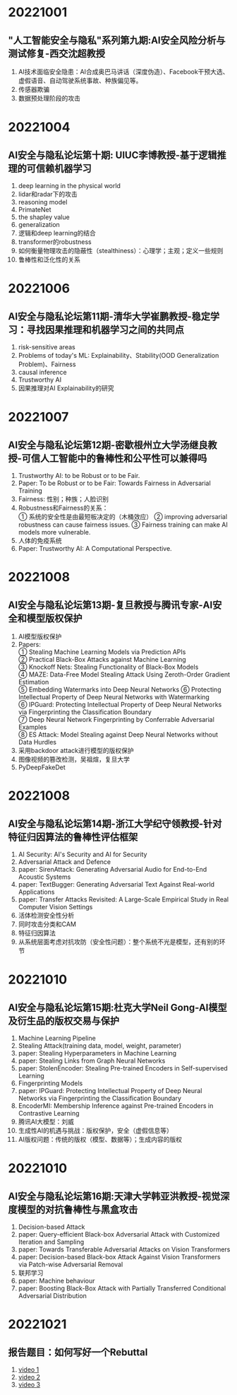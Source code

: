 # 20221001
## "人工智能安全与隐私"系列第九期:AI安全风险分析与测试修复-西交沈超教授
1. AI技术面临安全隐患：AI合成奥巴马讲话（深度伪造）、Facebook干预大选、虚假语音、自动驾驶系统事故、种族偏见等。
2. 传感器欺骗
3. 数据预处理阶段的攻击
# 20221004
## AI安全与隐私论坛第十期: UIUC李博教授-基于逻辑推理的可信赖机器学习
1. deep learning in the physical world
2. lidar和radar下的攻击
3. reasoning model
4. PrimateNet
5. the shapley value
6. generalization
7. 逻辑和deep learning的结合
8. transformer的robustness
9. 如何衡量物理攻击的隐蔽性（stealthiness）：心理学；主观；定义一些规则
10. 鲁棒性和泛化性的关系
# 20221006
## AI安全与隐私论坛第11期-清华大学崔鹏教授-稳定学习：寻找因果推理和机器学习之间的共同点
1. risk-sensitive areas
2. Problems of today's ML: Explainability、Stability(OOD Generalization Problem)、Fairness
3. causal inference
4. Trustworthy AI
5. 因果推理对AI Explainability的研究
# 20221007
## AI安全与隐私论坛第12期-密歇根州立大学汤继良教授-可信人工智能中的鲁棒性和公平性可以兼得吗
1. Trustworthy AI: to be Robust or to be Fair. 
2. Paper: To be Robust or to be Fair: Towards Fairness in Adversarial Training
3. Fairness: 性别；种族；人脸识别
4. Robustness和Fairness的关系：  
① 系统的安全性是由最短板决定的（木桶效应）
② improving adversarial robustness can cause fairness issues.
③ Fairness training can make AI models more vulnerable.
5. 人体的免疫系统
6. Paper: Trustworthy AI: A Computational Perspective.
# 20221008
## AI安全与隐私论坛第13期-复旦教授与腾讯专家-AI安全和模型版权保护
1. AI模型版权保护
2. Papers:  
① Stealing Machine Learning Models via Prediction APIs  
② Practical Black-Box Attacks against Machine Learning  
③ Knockoff Nets: Stealing Functionality of Black-Box Models  
④ MAZE: Data-Free Model Stealing Attack Using Zeroth-Order Gradient Estimation  
⑤ Embedding Watermarks into Deep Neural Networks
⑥ Protecting Intellectual Property of Deep Neural Networks with Watermarking  
⑥ IPGuard: Protecting Intellectual Property of Deep Neural Networks via Fingerprinting the Classification Boundary  
⑦ Deep Neural Network Fingerprinting by Conferrable Adversarial Examples  
⑧ ES Attack: Model Stealing against Deep Neural Networks without Data Hurdles
3. 采用backdoor attack进行模型的版权保护
4. 图像视频的篡改检测，吴祖煊，复旦大学
5. PyDeepFakeDet
# 20221008
## AI安全与隐私论坛第14期-浙江大学纪守领教授-针对特征归因算法的鲁棒性评估框架
1. AI Security: AI's Security and AI for Security
2. Adversarial Attack and Defence
3. paper: SirenAttack: Generating Adversarial Audio for End-to-End Acoustic Systems
4. paper: TextBugger: Generating Adversarial Text Against Real-world Applications
5. paper: Transfer Attacks Revisited: A Large-Scale Empirical Study in Real Computer Vision Settings
6. 活体检测安全性分析
7. 同时攻击分类和CAM
8. 特征归因算法
9. 从系统层面考虑对抗攻防（安全性问题）：整个系统不光是模型，还有别的环节
# 20221010
## AI安全与隐私论坛第15期:杜克大学Neil Gong-AI模型及衍生品的版权交易与保护
1. Machine Learning Pipeline
2. Stealing Attack(training data, model, weight, parameter)
3. paper: Stealing Hyperparameters in Machine Learning
4. paper: Stealing Links from Graph Neural Networks
5. paper: StolenEncoder: Stealing Pre-trained Encoders in Self-supervised Learning
6. Fingerprinting Models
7. paper: IPGuard: Protecting Intellectual Property of Deep Neural Networks via Fingerprinting the Classification Boundary
8. EncoderMI: Membership Inference against Pre-trained Encoders in Contrastive Learning
6. 腾讯AI大模型：刘威
7. 生成性AI的机遇与挑战：版权保护，安全（虚假信息等）
8. AI版权问题：传统的版权（模型、数据等）；生成内容的版权
# 20221010
## AI安全与隐私论坛第16期:天津大学韩亚洪教授-视觉深度模型的对抗鲁棒性与黑盒攻击
1. Decision-based Attack
2. paper: Query-efficient Black-box Adversarial Attack with Customized Iteration and Sampling
3. paper: Towards Transferable Adversarial Attacks on Vision Transformers
4. paper: Decision-based Black-box Attack Against Vision Transformers via Patch-wise Adversarial Removal
5. 联邦学习
6. paper: Machine behaviour
7. paper: Boosting Black-Box Attack with Partially Transferred Conditional Adversarial Distribution
# 20221021
## 报告题目：如何写好一个Rebuttal
1. [video 1](https://www.bilibili.com/video/BV1Ur4y1e7eX/?vd_source=6a269b59959fce1049e36a1aac54747c)
2. [video 2](https://www.bilibili.com/video/BV1R5411f7N2/?vd_source=6a269b59959fce1049e36a1aac54747c)
3. [video 3](https://www.bilibili.com/video/BV1944y1W7v1/?vd_source=6a269b59959fce1049e36a1aac54747c)
